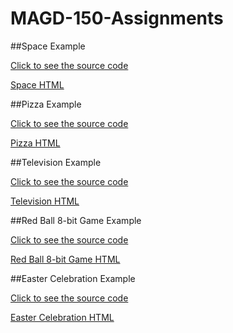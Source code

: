 # MAGD-150-Assignments

##Space Example

[Click to see the source code](https://github.com/clairezaeske/MAGD-150-Assignments/blob/master/s24magd150lab02_Zaeske/sketch.js)

[Space HTML](https://github.com/clairezaeske/MAGD-150-Assignments/blob/master/s24magd150lab02_Zaeske/index.html)

##Pizza Example

[Click to see the source code](https://github.com/clairezaeske/MAGD-150-Assignments/blob/master/s24magd150lab04_Zaeske/sketch.js)

[Pizza HTML](https://github.com/clairezaeske/MAGD-150-Assignments/blob/master/s24magd150lab04_Zaeske/index.html)

##Television Example

[Click to see the source code](https://github.com/clairezaeske/MAGD-150-Assignments/blob/master/s24magd150lab05_Zaeske/sketch.js)

[Television HTML](https://github.com/clairezaeske/MAGD-150-Assignments/blob/master/s24magd150lab05_Zaeske/index.html)

##Red Ball 8-bit Game Example

[Click to see the source code](https://github.com/clairezaeske/MAGD-150-Assignments/blob/master/s24magd150lab06_Zaeske/sketch.js)

[Red Ball 8-bit Game HTML](https://github.com/clairezaeske/MAGD-150-Assignments/blob/master/s24magd150lab06_Zaeske/sketch.js)

##Easter Celebration Example

[Click to see the source code](https://github.com/clairezaeske/MAGD-150-Assignments/blob/master/s24magd150lab07_Zaeske/sketch.js) 

[Easter Celebration HTML](https://github.com/clairezaeske/MAGD-150-Assignments/blob/master/s24magd150lab07_Zaeske/index.html) 
